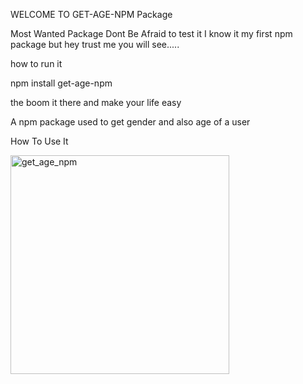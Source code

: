 WELCOME TO GET-AGE-NPM Package

Most Wanted Package 
Dont Be Afraid to test it I know it my first npm package but hey 
trust me you will see.....

how to run it 

npm install get-age-npm

the boom it there and make your life easy

A npm package used to get gender and also age of a user


How To Use It

<img width="350" alt="get_age_npm" src="https://github.com/MukelaniGumaMashoba/get_age_npm/assets/131559676/af92ae8a-ed61-483b-9c13-9aa85d7f57a8">
